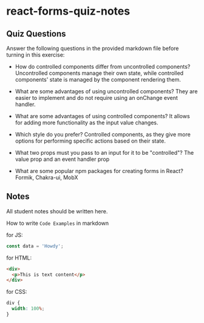 # react-forms-quiz-notes

## Quiz Questions

Answer the following questions in the provided markdown file before turning in this exercise:

- How do controlled components differ from uncontrolled components?
  Uncontrolled components manage their own state, while controlled components' state is managed by the component rendering them.

- What are some advantages of using uncontrolled components?
  They are easier to implement and do not require using an onChange event handler.

- What are some advantages of using controlled components?
  It allows for adding more functionality as the input value changes.

- Which style do you prefer?
  Controlled components, as they give more options for performing specific actions based on their state.

- What two props must you pass to an input for it to be "controlled"?
  The value prop and an event handler prop

- What are some popular npm packages for creating forms in React?
  Formik, Chakra-ui, MobX

## Notes

All student notes should be written here.

How to write `Code Examples` in markdown

for JS:

```javascript
const data = 'Howdy';
```

for HTML:

```html
<div>
  <p>This is text content</p>
</div>
```

for CSS:

```css
div {
  width: 100%;
}
```
